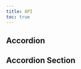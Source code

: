 ```yaml
---
title: API
toc: true
---
```


<DocWebComponentAPI component="cds-accordion">

## Accordion

<template v-slot:properties>

### Accordion Properties

</template>
<template v-slot:cssProperties>

### Accordion CSS Properties

</template>
<template v-slot:slots>

### Accordion Slots

</template>
</DocWebComponentAPI>

<cds-divider cds-layout="m-t:xl"></cds-divider>

<DocWebComponentAPI component="cds-accordion-section">

## Accordion Section

<template v-slot:properties>

### Accordion Section Properties

</template>
<template v-slot:cssProperties>

### Accordion Section CSS Properties

</template>
<template v-slot:events>

### Accordion Section Events

</template>
<template v-slot:slots>

### Accordion Section Slots

</template>
</DocWebComponentAPI>
